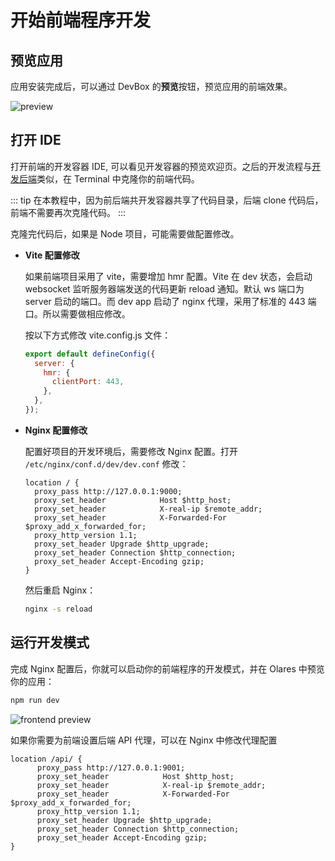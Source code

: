 # 开始前端程序开发

## 预览应用
应用安装完成后，可以通过 DevBox 的**预览**按钮，预览应用的前端效果。

![preview](/images/developer/develop/tutorial/frontend/preview.jpg)

## 打开 IDE

打开前端的开发容器 IDE, 可以看见开发容器的预览欢迎页。之后的开发流程与[开发后端](backend.md)类似，在 Terminal 中克隆你的前端代码。

::: tip
在本教程中，因为前后端共开发容器共享了代码目录，后端 clone 代码后，前端不需要再次克隆代码。
:::

克隆完代码后，如果是 Node 项目，可能需要做配置修改。

- **Vite 配置修改**

  如果前端项目采用了 vite，需要增加 hmr 配置。Vite 在 dev 状态，会启动 websocket 监听服务器端发送的代码更新 reload 通知。默认 ws 端口为 server 启动的端口。而 dev app 启动了 nginx 代理，采用了标准的 443 端口。所以需要做相应修改。
  
  按以下方式修改 vite.config.js 文件：
  ```js
  export default defineConfig({
    server: {
      hmr: {
        clientPort: 443,
      },
    },
  });
  ```
- **Nginx 配置修改**

  配置好项目的开发环境后，需要修改 Nginx 配置。打开 `/etc/nginx/conf.d/dev/dev.conf` 修改：

  ```nginx
  location / {
    proxy_pass http://127.0.0.1:9000;
    proxy_set_header            Host $http_host;
    proxy_set_header            X-real-ip $remote_addr;
    proxy_set_header            X-Forwarded-For $proxy_add_x_forwarded_for;
    proxy_http_version 1.1;
    proxy_set_header Upgrade $http_upgrade;
    proxy_set_header Connection $http_connection;
    proxy_set_header Accept-Encoding gzip;
  }
  ```

  然后重启 Nginx：
  ```sh
  nginx -s reload
  ```
## 运行开发模式
完成 Nginx 配置后，你就可以启动你的前端程序的开发模式，并在 Olares 中预览你的应用：

```sh
npm run dev
```

![frontend preview](/images/developer/develop/tutorial/frontend/preview2.jpg)

如果你需要为前端设置后端 API 代理，可以在 Nginx 中修改代理配置

  ```nginx
  location /api/ {
        proxy_pass http://127.0.0.1:9001;
        proxy_set_header            Host $http_host;
        proxy_set_header            X-real-ip $remote_addr;
        proxy_set_header            X-Forwarded-For $proxy_add_x_forwarded_for;
        proxy_http_version 1.1;
        proxy_set_header Upgrade $http_upgrade;
        proxy_set_header Connection $http_connection;
        proxy_set_header Accept-Encoding gzip;
  }
  ```

